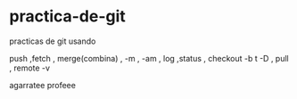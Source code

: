 # practica-de-git
 practicas de git
 usando

 push ,fetch , merge(combina) , -m , -am ,  log ,status , checkout -b t -D , pull , remote -v 

agarratee profeee
